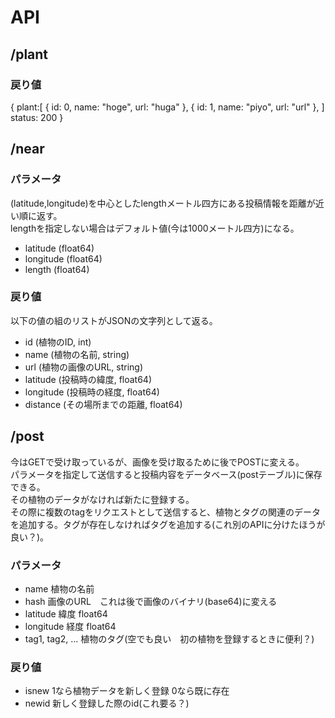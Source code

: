 # API

## /plant
### 戻り値
{
    plant:[
        {
            id: 0,
            name: "hoge",
            url: "huga"
        },
        {
            id: 1,
            name: "piyo",
            url: "url"
        },
    ]
    status: 200
}

## /near
### パラメータ
(latitude,longitude)を中心としたlengthメートル四方にある投稿情報を距離が近い順に返す。  
lengthを指定しない場合はデフォルト値(今は1000メートル四方)になる。
- latitude (float64)
- longitude (float64)
- length (float64)

### 戻り値
以下の値の組のリストがJSONの文字列として返る。
- id (植物のID, int)
- name (植物の名前, string)
- url (植物の画像のURL, string)
- latitude (投稿時の緯度, float64)
- longitude (投稿時の経度, float64)
- distance (その場所までの距離, float64)

## /post
今はGETで受け取っているが、画像を受け取るために後でPOSTに変える。  
パラメータを指定して送信すると投稿内容をデータベース(postテーブル)に保存できる。  
その植物のデータがなければ新たに登録する。  
その際に複数のtagをリクエストとして送信すると、植物とタグの関連のデータを追加する。タグが存在しなければタグを追加する(これ別のAPIに分けたほうが良い？)。

### パラメータ
- name 植物の名前
- hash 画像のURL　これは後で画像のバイナリ(base64)に変える
- latitude 緯度 float64
- longitude 経度 float64
- tag1, tag2, ... 植物のタグ(空でも良い　初の植物を登録するときに便利？)

### 戻り値
- isnew 1なら植物データを新しく登録 0なら既に存在
- newid 新しく登録した際のid(これ要る？)
